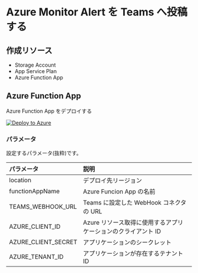 # Azure Monitor Alert を Teams へ投稿する

## 作成リソース

- Storage Account
- App Service Plan
- Azure Function App

## Azure Function App

Azure Function App をデプロイする

[![Deploy to Azure](https://aka.ms/deploytoazurebutton)](https://portal.azure.com/#create/Microsoft.Template/uri/https%3A%2F%2Fraw.githubusercontent.com%2Fokumura-pico%2Fted-blog-resources%2Fmain%2Ffunctions-post-teams%2Ftemplate.json)

### パラメータ

設定するパラメータ(抜粋)です。

| パラメータ          | 説明                                                          |
| :------------------ | :------------------------------------------------------------ |
| location            | デプロイ先リージョン                                          |
| functionAppName     | Azure Funcion App の名前                                      |
| TEAMS_WEBHOOK_URL   | Teams に設定した WebHook コネクタの URL                       |
| AZURE_CLIENT_ID     | Azure リソース取得に使用するアプリケーションのクライアント ID |
| AZURE_CLIENT_SECRET | アプリケーションのシークレット                                |
| AZURE_TENANT_ID     | アプリケーションが存在するテナント ID                         |

